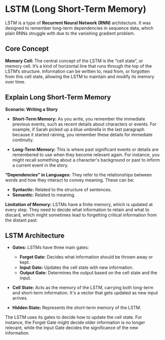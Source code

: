 # LSTM (Long Short-Term Memory)

LSTM is a type of **Recurrent Neural Network (RNN)** architecture. It was designed to remember long-term dependencies in sequence data, which plain RNNs struggle with due to the vanishing gradient problem.

## Core Concept

**Memory Cell:** The central concept of the LSTM is the “cell state”, or memory cell. It’s a kind of horizontal line that runs through the top of the LSTM’s structure. Information can be written to, read from, or forgotten from this cell state, allowing the LSTM to maintain and modify its memory over time.

## Explain Long Short-Term Memory

**Scenario: Writing a Story**

- **Short-Term Memory:** As you write, you remember the immediate previous events, such as recent details about characters or events. For example, if Sarah picked up a blue umbrella in the last paragraph because it started raining, you remember these details for immediate continuity.
  
- **Long-Term Memory:** This is where past significant events or details are remembered to use when they become relevant again. For instance, you might recall something about a character's background or past to inform a current event in the story.

**“Dependencies” in Languages:** They refer to the relationships between words and how they interact to convey meaning. These can be:
- **Syntactic:** Related to the structure of sentences.
- **Semantic:** Related to meaning.

**Limitation of Memory:** LSTMs have a finite memory, which is updated at every step. They need to decide what information to retain and what to discard, which might sometimes lead to forgetting critical information from the distant past.

## LSTM Architecture

- **Gates:** LSTMs have three main gates:
  - **Forget Gate:** Decides what information should be thrown away or kept.
  - **Input Gate:** Updates the cell state with new information.
  - **Output Gate:** Determines the output based on the cell state and the input.

- **Cell State:** Acts as the memory of the LSTM, carrying both long-term and short-term information. It's a vector that gets updated as new input arrives.

- **Hidden State:** Represents the short-term memory of the LSTM.

The LSTM uses its gates to decide how to update the cell state. For instance, the Forget Gate might decide older information is no longer relevant, while the Input Gate decides the significance of the new information.
